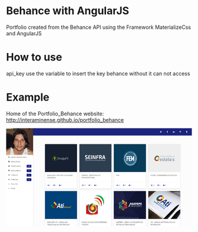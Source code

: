 # Behance with AngularJS

Portfolio created from the Behance API using the Framework MaterializeCss and AngularJS

# How to use

api_key use the variable to insert the key behance without it can not access

# Example

Home of the Portfolio_Behance website: http://interaminense.github.io/portfolio_behance

![alt tag](https://raw.githubusercontent.com/interaminense/portfolio_behance/gh-pages/imgs/prints/print-portfolio.jpg)